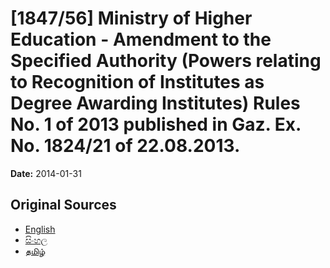 # [1847/56] Ministry of Higher Education - Amendment to the Specified Authority (Powers relating to Recognition of Institutes as Degree Awarding Institutes) Rules No. 1 of 2013 published in Gaz. Ex. No. 1824/21 of 22.08.2013.

**Date:** 2014-01-31

## Original Sources

- [English](https://documents.gov.lk/view/extra-gazettes/2014/1/1847-56_E.pdf)
- [සිංහල](https://documents.gov.lk/view/extra-gazettes/2014/1/1847-56_S.pdf)
- [தமிழ்](https://documents.gov.lk/view/extra-gazettes/2014/1/1847-56_T.pdf)
